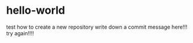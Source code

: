 # hello-world
test how to create a new repository
write down a commit message here!!!
try again!!!!
